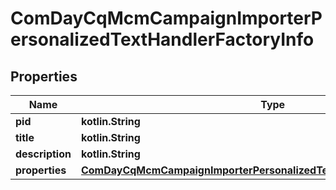 
# ComDayCqMcmCampaignImporterPersonalizedTextHandlerFactoryInfo

## Properties
Name | Type | Description | Notes
------------ | ------------- | ------------- | -------------
**pid** | **kotlin.String** |  |  [optional]
**title** | **kotlin.String** |  |  [optional]
**description** | **kotlin.String** |  |  [optional]
**properties** | [**ComDayCqMcmCampaignImporterPersonalizedTextHandlerFactoryProperties**](ComDayCqMcmCampaignImporterPersonalizedTextHandlerFactoryProperties.md) |  |  [optional]



